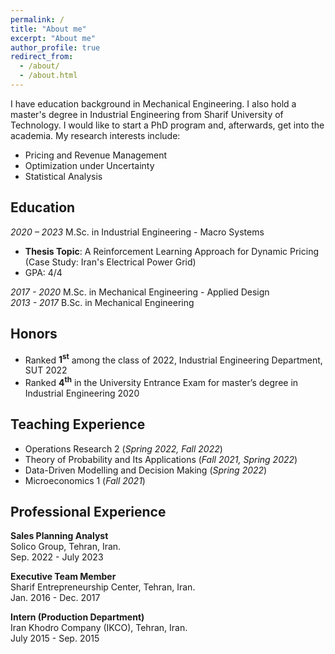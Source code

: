 ```yaml
---
permalink: /
title: "About me"
excerpt: "About me"
author_profile: true
redirect_from: 
  - /about/
  - /about.html
---
```


I have education background in Mechanical Engineering. I also hold a master's degree in Industrial Engineering from Sharif University of Technology. I would like to start a PhD program and, afterwards, get into the academia.
My research interests include:
- Pricing and Revenue Management
- Optimization under Uncertainty
- Statistical Analysis

Education
------
_2020 – 2023_ M.Sc. in Industrial Engineering - Macro Systems <br />
- **Thesis Topic**: A Reinforcement Learning Approach for Dynamic Pricing (Case Study: Iran's Electrical Power Grid)<br />
- GPA: 4/4<br />

_2017 - 2020_ M.Sc. in Mechanical Engineering - Applied Design<br />
_2013 - 2017_ B.Sc. in Mechanical Engineering

Honors
------
- Ranked **1<sup>st</sup>** among the class of 2022, Industrial Engineering Department, SUT 2022
- Ranked **4<sup>th</sup>** in the University Entrance Exam for master’s degree in Industrial Engineering 2020

Teaching Experience 
------
- Operations Research 2  (_Spring 2022, Fall 2022_)
- Theory of Probability and Its Applications  (_Fall 2021, Spring 2022_)
- Data-Driven Modelling and Decision Making  (_Spring 2022_)
- Microeconomics 1 (_Fall 2021_)

Professional Experience 
------
**Sales Planning Analyst**<br />
  Solico Group, Tehran, Iran.<br />
  Sep. 2022 - July 2023
  
**Executive Team Member**<br />
Sharif Entrepreneurship Center, Tehran, Iran.<br />
Jan. 2016 - Dec. 2017

**Intern (Production Department)**<br />
Iran Khodro Company (IKCO), Tehran, Iran.<br />
July 2015 - Sep. 2015
